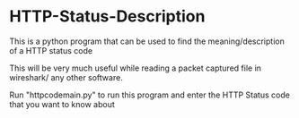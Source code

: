 # HTTP-Status-Description
This is a python program that can be used to find the meaning/description of a HTTP status code

This will be very much useful while reading a packet captured file in wireshark/ any other software.

Run "httpcodemain.py" to run this program and enter the HTTP Status code that you want to know about
